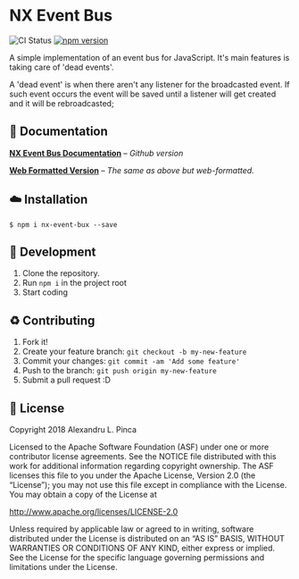 # NX Event Bus

![CI Status](https://github.com/pinkahd/nx-event-bus/workflows/Node.js%20CI/badge.svg)
[![npm version](https://badge.fury.io/js/nx-event-bus.svg)](https://badge.fury.io/js/nx-event-bus)

A simple implementation of an event bus for JavaScript. It's main features is taking care of 'dead events'.

A 'dead event' is when there aren't any listener for the broadcasted event. If such event occurs the event will be saved until a listener will get created and it will be rebroadcasted;

## :memo: Documentation

**[NX Event Bus Documentation](https://github.com/pinkahd/nx-event-bus/blob/master/docs/documentation.md)** – _Github version_

**[Web Formatted Version](https://alexandru-pinca.me/projects/nx-event-bus/docs/)** – _The same as above but web-formatted._


## :cloud: Installation

```
$ npm i nx-event-bux --save
```

## :wrench: Development

1. Clone the repository.
2. Run `npm i` in the project root
3. Start coding

## :recycle: Contributing

1. Fork it!
2. Create your feature branch: `git checkout -b my-new-feature`
3. Commit your changes: `git commit -am 'Add some feature'`
4. Push to the branch: `git push origin my-new-feature`
5. Submit a pull request :D

## :scroll: License

Copyright 2018 Alexandru L. Pinca

Licensed to the Apache Software Foundation (ASF) under one or more contributor license agreements. See the NOTICE file distributed with this work for additional information regarding copyright ownership. The ASF licenses this file to you under the Apache License, Version 2.0 (the “License”); you may not use this file except in compliance with the License. You may obtain a copy of the License at

http://www.apache.org/licenses/LICENSE-2.0

Unless required by applicable law or agreed to in writing, software distributed under the License is distributed on an “AS IS” BASIS, WITHOUT WARRANTIES OR CONDITIONS OF ANY KIND, either express or implied. See the License for the specific language governing permissions and limitations under the License.
